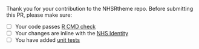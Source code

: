 Thank you for your contribution to the NHSRtheme repo. 
Before submitting this PR, please make sure:

- [ ] Your code passes [R CMD check](http://r-pkgs.had.co.nz/check.html)
- [ ] Your changes are inline with the [NHS Identity](https://www.england.nhs.uk/nhsidentity/)
- [ ] You have added [unit tests](http://r-pkgs.had.co.nz/tests.html)
